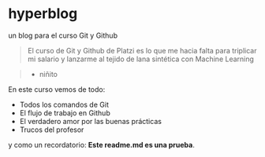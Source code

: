 # hyperblog
un blog para el curso Git y Github 
>El curso de Git y Github de Platzi es lo que me hacia falta para triplicar mi salario y lanzarme al tejido de lana sintética con Machine Learning

> - niñito

En este curso vemos de todo:
* Todos los comandos de Git
* El flujo de trabajo en Github
* El verdadero amor por las buenas prácticas
* Trucos del profesor

y como un recordatorio: **Este readme.md es una prueba**.
